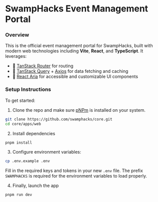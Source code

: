 # SwampHacks Event Management Portal

### Overview

This is the official event management portal for SwampHacks, built with modern web technologies including **Vite**, **React**, and **TypeScript**. It leverages:

- 🧭 [TanStack Router](https://tanstack.com/router/latest) for routing
- 🔄 [TanStack Query](https://tanstack.com/query/latest) + [Axios](https://axios-http.com/) for data fetching and caching
- 🧩 [React Aria](https://react-spectrum.adobe.com/react-aria/index.html) for accessible and customizable UI components

### Setup Instructions

To get started:

1. Clone the repo and make sure [pNPm](https://pnpm.io/) is installed on your system.

```bash
git clone https://github.com/swamphacks/core.git
cd core/apps/web
```

2. Install dependencies

```bash
pnpm install
```

3. Configure environment variables:

```bash
cp .env.example .env
```

Fill in the required keys and tokens in your new `.env` file. The prefix `SWAMPHACKS` is required for the environment variables to load properly.

4. Finally, launch the app

```bash
pnpm run dev
```
